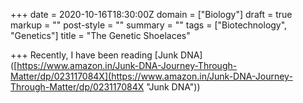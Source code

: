 +++
date = 2020-10-16T18:30:00Z
domain = ["Biology"]
draft = true
markup = ""
post-style = ""
summary = ""
tags = ["Biotechnology", "Genetics"]
title = "The Genetic Shoelaces"

+++
Recently, I have been reading \[Junk DNA\]([https://www.amazon.in/Junk-DNA-Journey-Through-Matter/dp/023117084X](https://www.amazon.in/Junk-DNA-Journey-Through-Matter/dp/023117084X "Junk DNA"))